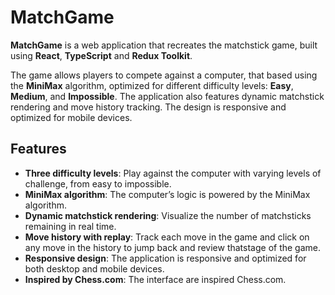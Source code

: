 # MatchGame

**MatchGame** is a web application that recreates the matchstick game, 
built using **React**, **TypeScript** and **Redux Toolkit**. 

The game allows players to compete against a computer, that based using the **MiniMax** algorithm, optimized for different difficulty levels: **Easy**, **Medium**, and **Impossible**. The application also features dynamic matchstick rendering and move history tracking. The design is responsive and optimized for mobile devices.

## Features

- **Three difficulty levels**: Play against the computer with varying levels of challenge, from easy to impossible.
- **MiniMax algorithm**: The computer’s logic is powered by the MiniMax algorithm.
- **Dynamic matchstick rendering**: Visualize the number of matchsticks remaining in real time.
- **Move history with replay**: Track each move in the game and click on any move in the history to jump back and review thatstage of the game.
- **Responsive design**: The application is responsive and optimized for both desktop and mobile devices.
- **Inspired by Chess.com**: The interface are inspired Chess.com.